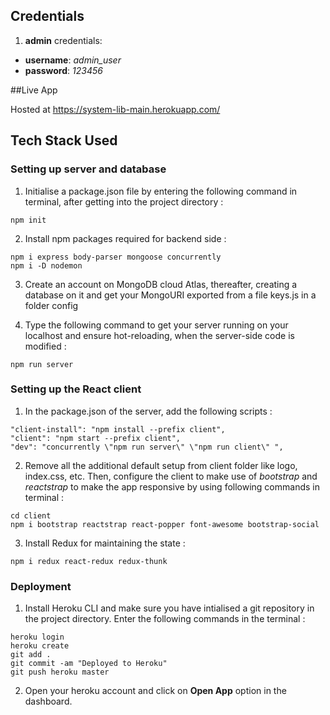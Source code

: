 ## Credentials

1.  **admin** credentials:

* **username**: *admin_user*
* **password**: *123456*

##Live App

Hosted at https://system-lib-main.herokuapp.com/

## Tech Stack Used

### Setting up server and database

1. Initialise a package.json file by entering the following command in terminal, after getting into the project directory :

```(bash)
npm init
```

2. Install npm packages required for backend side :

```(bash)
npm i express body-parser mongoose concurrently
npm i -D nodemon
```

3. Create an account on MongoDB cloud Atlas, thereafter, creating a database on it and get your MongoURI exported from a file keys.js in a folder config


4. Type the following command to get your server running on your localhost and ensure hot-reloading, when the server-side code is modified :

```(bash)
npm run server
```

### Setting up the React client

1. In the package.json of the server, add the following scripts :

```(JSON)
"client-install": "npm install --prefix client",
"client": "npm start --prefix client",
"dev": "concurrently \"npm run server\" \"npm run client\" ",
```

2. Remove all the additional default setup from client folder like logo, index.css, etc. Then, configure the client to make use of *bootstrap* and *reactstrap* to make the app responsive by using following commands in terminal :

```(bash)
cd client
npm i bootstrap reactstrap react-popper font-awesome bootstrap-social
```

3. Install Redux for maintaining the state :

```(Terminal)
npm i redux react-redux redux-thunk
```
### Deployment

1. Install Heroku CLI and make sure you have intialised a git repository in the project directory. Enter the following commands in the terminal :

```(bash)
heroku login
heroku create
git add .
git commit -am "Deployed to Heroku"
git push heroku master
```

2. Open your heroku account and click on **Open App** option in the dashboard.
